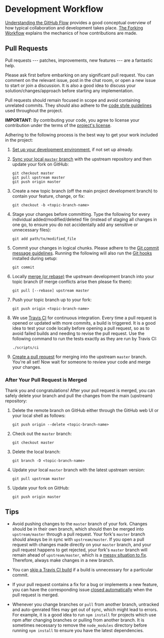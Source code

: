 # Development Workflow

[Understanding the GitHub Flow](https://guides.github.com/introduction/flow/) provides a good conceptual overview of how typical collaboration and development takes place.
[The Forking Workflow](https://www.atlassian.com/git/tutorials/comparing-workflows/forking-workflow) explains the mechanics of how contributions are made.


## Pull Requests

Pull requests --- patches, improvements, new features --- are a fantastic help.

Please ask first before embarking on any significant pull request.
You can comment on the relevant issue, post in the chat room, or open a new issue to start or join a discussion.
It is also a good idea to discuss your solution/changes/approach before starting any implementation.

Pull requests should remain focused in scope and avoid containing unrelated commits.
They should also adhere to the [code style guidelines](/docs/code_style_guide.md) used throughout the project.

**IMPORTANT**: By contributing your code, you agree to license your contribution under the terms of the [project's license](/LICENSE.md).

Adhering to the following process is the best way to get your work included in the project:

1.  [Set up your development environment](/docs/getting_started.md), if not set up already.

2.  [Sync your local `master` branch](https://help.github.com/articles/syncing-a-fork/) with the upstream repository
    and then update your fork on GitHub:

    ```
    git checkout master
    git pull upstream master
    git push origin master
    ```

3.  Create a new topic branch (off the main project development branch) to contain your feature, change, or fix:

    ```
    git checkout -b <topic-branch-name>
    ```

4.  Stage your changes before committing. Type the following for every individual added/modified/deleted file
    (instead of staging all changes in one go, to ensure you do not accidentally add any sensitive or unnecessary files):

    ```
    git add path/to/modified_file
    ```

5.  Commit your changes in logical chunks. Please adhere to the [Git commit message guidelines](/docs/git_commit_message_guidelines.md).
    Running the following will also run the [Git hooks](/scripts/git_hooks) installed during setup:

    ```
    git commit
    ```

6.  Locally [merge (or rebase)](https://www.atlassian.com/git/tutorials/merging-vs-rebasing)
    the upstream development branch into your topic branch (if merge conflicts arise then please fix them):

    ```
    git pull [--rebase] upstream master
    ```

7.  Push your topic branch up to your fork:

    ```
    git push origin <topic-branch-name>
    ```

8.  We use [Travis CI](https://travis-ci.org/) for continuous integration.
    Every time a pull request is opened or updated with more commits, a build is triggered.
    It is a good idea to test your code locally before opening a pull request,
    so as to avoid failed builds and needing to revise the pull request.
    Use the following command to run the tests exactly as they are run by Travis CI:

    ```
    ./scripts/ci
    ```

9.  [Create a pull request](https://help.github.com/articles/creating-a-pull-request)
    for merging into the upstream `master` branch. You're all set!
    Now wait for someone to review your code and merge your changes.


### After Your Pull Request is Merged

Thank you and congratulations! After your pull request is merged,
you can safely delete your branch and pull the changes from the main (upstream) repository:

1.  Delete the remote branch on GitHub either through the GitHub web UI or your local shell as follows:

    ```
    git push origin --delete <topic-branch-name>
    ```

2.  Check out the `master` branch:

    ```
    git checkout master
    ```

3.  Delete the local branch:

    ```
    git branch -D <topic-branch-name>
    ```

4.  Update your local `master` branch with the latest upstream version:

    ```
    git pull upstream master
    ```

5.  Update your fork on GitHub:

    ```
    git push origin master
    ```


## Tips

* Avoid pushing changes to the `master` branch of your fork. Changes should be in their own branch, which should then
  be merged into `upstream/master` through a pull request. Your fork's `master` branch should always be in sync
  with `upstream/master`. If you open a pull request with changes made directly on your `master` branch, and your pull
  request happens to get rejected, your fork's `master` branch will remain ahead of `upstream/master`, which is a
  [messy situation to fix](https://stackoverflow.com/questions/5916329/cleanup-git-master-branch-and-move-some-commit-to-new-branch).
  Therefore, always make changes in a new branch.

* You can [skip a Travis CI build](http://docs.travis-ci.com/user/customizing-the-build/#Skipping-a-build) if a build
  is unnecessary for a particular commit.

* If your pull request contains a fix for a bug or implements a new feature, you can have the corresponding issue
  [closed automatically](https://github.com/blog/1506-closing-issues-via-pull-requests) when the pull request is merged.

* Whenever you change branches or `pull` from another branch, untracked and auto-genrated files may get out of sync, which might lead to errors.
  For example, it is a good idea to run `npm install` for projects which use npm after changing branches or pulling from another branch.
  It is sometimes necessary to remove the `node_modules` directory before running `npm install` to ensure you have the latest dependencies.
